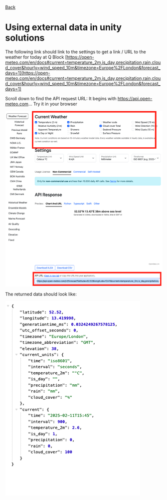 [Back](https://uwetom.github.io/media-production-worksheets/wk15-using-external-data)

# Using external data in unity solutions

The following link should link to the settings to get a link / URL to the weather for today at Q Block
[https://open-meteo.com/en/docs#current=temperature_2m,is_day,precipitation,rain,cloud_cover&hourly=wind_speed_10m&timezone=Europe%2FLondon&forecast_days=1](https://open-meteo.com/en/docs#current=temperature_2m,is_day,precipitation,rain,cloud_cover&hourly=wind_speed_10m&timezone=Europe%2FLondon&forecast_days=1)

Scroll down to find the API request URL: It begins with https://api.open-meteo.com...
Try it in your browser

![enter image description here](https://raw.githubusercontent.com/uwetom/media-production-worksheets/master/wk15-using-external-data/images/meteo-api-3.png)

The returned data should look like:

![enter image description here](https://raw.githubusercontent.com/uwetom/media-production-worksheets/master/wk15-using-external-data/images/meteo-api-2.png)





<!--stackedit_data:
eyJoaXN0b3J5IjpbLTEzMzA5MzMyOSwtNzMxOTQ4MTI1LC0xND
k4MDE0NzIyLDEyMzk3MjAxMjEsMjc4MTA2MTA0LDEwMzEzNTU2
NzcsLTExOTYwMDk0NjRdfQ==
-->